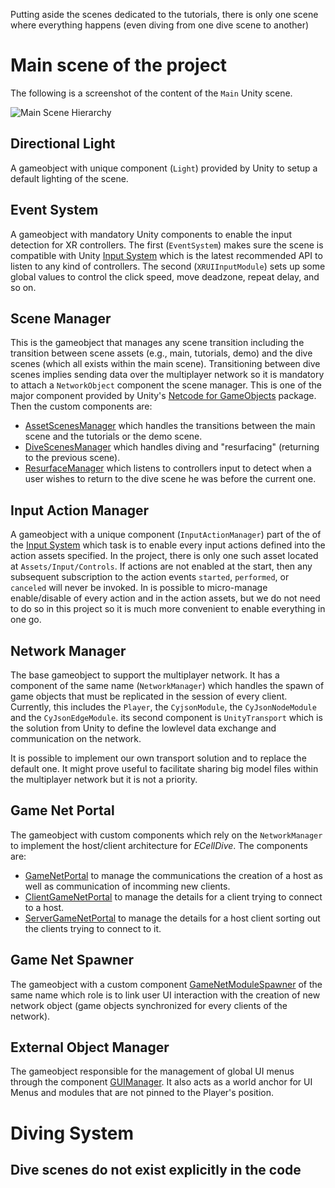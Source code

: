 Putting aside the scenes dedicated to the tutorials, there is only one scene where everything happens (even diving from one dive scene to another)

# Main scene of the project
The following is a screenshot of the content of the `Main` Unity scene.

<img src="~/resources/images/dev/Scenes/Hierarchy_Main.jpg" alt="Main Scene Hierarchy"/>

## Directional Light
A gameobject with unique component (`Light`) provided by Unity to setup a default lighting of the scene.

## Event System
A gameobject with mandatory Unity components to enable the input detection for XR controllers. The first (`EventSystem`) makes sure the scene is compatible with Unity [Input System](https://docs.unity3d.com/Packages/com.unity.inputsystem@1.7/manual/index.html) which is the latest recommended API to listen to any kind of controllers. The second (`XRUIInputModule`) sets up some global values to control the click speed, move deadzone, repeat delay, and so on.

## Scene Manager
This is the gameobject that manages any scene transition including the transition between scene assets (e.g., main, tutorials, demo) and the dive scenes (which all exists within the main scene). Transitioning between dive scenes implies sending data over the multiplayer network so it is mandatory to attach a `NetworkObject` component the scene manager. This is one of the major component provided by Unity's [Netcode for GameObjects](https://docs-multiplayer.unity3d.com/netcode/current/basics/networkobject/) package. Then the custom components are:
- [AssetScenesManager](xref:ECellDive.SceneManagement.AssetScenesManager) which handles the transitions between the main scene and the tutorials or the demo scene.
- [DiveScenesManager](xref:ECellDive.SceneManagement.DiveScenesManager) which handles diving and "resurfacing" (returning to the previous scene).
- [ResurfaceManager](xref:ECellDive.SceneManagement.ResurfaceManager) which listens to controllers input to detect when a user wishes to return to the dive scene he was before the current one.

## Input Action Manager
A gameobject with a unique component (`InputActionManager`) part of the of the [Input System](https://docs.unity3d.com/Packages/com.unity.inputsystem@1.7/manual/index.html) which task is to enable every input actions defined into the action assets specified. In the project, there is only one such asset located at `Assets/Input/Controls`. If actions are not enabled at the start, then any subsequent subscription to the action events `started`, `performed`, or `canceled` will never be invoked. In is possible to micro-manage enable/disable of every action and in the action assets, but we do not need to do so in this project so it is much more convenient to enable everything in one go.

## Network Manager
The base gameobject to support the multiplayer network. It has a component of the same name (`NetworkManager`) which handles the spawn of game objects that must be replicated in the session of every client. Currently, this includes the `Player`, the `CyjsonModule`, the `CyJsonNodeModule` and the `CyJsonEdgeModule`. its second component is `UnityTransport` which is the solution from Unity to define the lowlevel data exchange and communication on the network.

It is possible to implement our own transport solution and to replace the default one. It might prove useful to facilitate sharing big model files within the multiplayer network but it is not a priority.

## Game Net Portal
The gameobject with custom components which rely on the `NetworkManager` to implement the host/client architecture for _ECellDive_. The components are:
- [GameNetPortal](xref:ECellDive.Multiplayer.GameNetPortal) to manage the communications the creation of a host as well as communication of incomming new clients.
- [ClientGameNetPortal](xref:ECellDive.Multiplayer.ClientGameNetPortal) to manage the details for a client trying to connect to a host.
- [ServerGameNetPortal](xref:ECellDive.Multiplayer.ServerGameNetPortal) to manage the details for a host client sorting out the clients trying to connect to it.

## Game Net Spawner
The gameobject with a custom component [GameNetModuleSpawner](xref:ECellDive.Multiplayer.GameNetModuleSpawner) of the same name which role is to link user UI interaction with the creation of new network object (game objects synchronized for every clients of the network).

## External Object Manager
The gameobject responsible for the management of global UI menus through the component [GUIManager](xref:ECellDive.UI.GUIManager). It also acts as a world anchor for UI Menus and modules that are not pinned to the Player's position.

# Diving System


## Dive scenes do not exist explicitly in the code